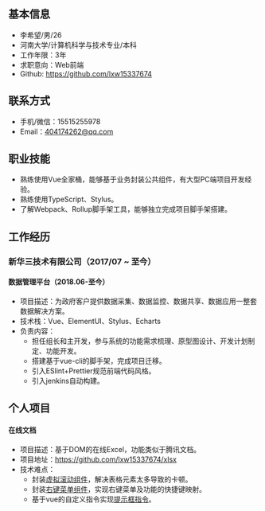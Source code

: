 ## 基本信息

 - 李希望/男/26
 - 河南大学/计算机科学与技术专业/本科
 - 工作年限：3年
 - 求职意向：Web前端
 - Github: https://github.com/lxw15337674

## 联系方式

- 手机/微信：15515255978
- Email：404174262@qq.com

## 职业技能

- 熟练使用Vue全家桶，能够基于业务封装公共组件，有大型PC端项目开发经验。
- 熟练使用TypeScript、Stylus。
- 了解Webpack、Rollup脚手架工具，能够独立完成项目脚手架搭建。

## 工作经历

### 新华三技术有限公司（2017/07 ~ 至今）

#### 数据管理平台（2018.06-至今）

- 项目描述：为政府客户提供数据采集、数据监控、数据共享、数据应用一整套数据解决方案。
- 技术栈：Vue、ElementUI、Stylus、Echarts
- 负责内容：
  - 担任组长和主开发，参与系统的功能需求梳理、原型图设计、开发计划制定、功能开发。
  - 搭建基于vue-cli的脚手架，完成项目迁移。
  - 引入ESlint+Prettier规范前端代码风格。
  - 引入jenkins自动构建。

## 个人项目

#### 在线文档

- 项目描述：基于DOM的在线Excel，功能类似于腾讯文档。
- 项目地址：https://github.com/lxw15337674/xlsx
- 技术难点：
  - 封装[虚拟滚动组件](https://github.com/lxw15337674/v-virtualScroller)，解决表格元素太多导致的卡顿。
  - 封装[右键菜单组件](https://github.com/lxw15337674/v-tip)，实现右键菜单及功能的快捷键映射。
  - 基于vue的自定义指令实现[提示框指令](https://github.com/lxw15337674/v-tip)。